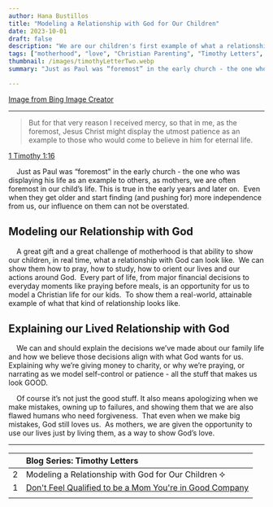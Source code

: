 ```yaml
---
author: Hana Bustillos
title: "Modeling a Relationship with God for Our Children"
date: 2023-10-01
draft: false
description: "We are our children's first example of what a relationship with God looks like."
tags: ["motherhood", "love", "Christian Parenting", "Timothy Letters", "admitting when we are wrong", "example for my kids"]
thumbnail: /images/timothyLetterTwo.webp
summary: "Just as Paul was “foremost” in the early church - the one who was displaying his life as an example to others, as mothers, we are often foremost in our child’s life."

---
```


[Image from Bing Image Creator][bing]

---

> But for that very reason I received mercy, so that in me, as the foremost, Jesus Christ might display the utmost patience as an example to those who would come to believe in him for eternal life.

[1 Timothy 1:16][1 Timothy 1:16]

&nbsp; &nbsp; Just as Paul was “foremost” in the early church - the one who was displaying his life as an example to others, as mothers, we are often foremost in our child’s life. This is true in the early years and later on.  Even when they get older and start finding (and pushing for) more independence from us, our influence on them can not be overstated.

## Modeling our Relationship with God

&nbsp; &nbsp; A great gift and a great challenge of motherhood is that ability to show our children, in real time, what a relationship with God can look like.  We can show them how to pray, how to study, how to orient our lives and our actions around God.  Every part of life, from major financial decisions to everyday moments like praying before meals, is an opportunity for us to model a Christian life for our kids.  To show them a real-world, attainable example of what that kind of relationship looks like.

## Explaining our Lived Relationship with God

&nbsp; &nbsp; We can and should explain the decisions we’ve made about our family life and how we believe those decisions align with what God wants for us. Explaining why we’re giving money to charity, or why we’re praying, or narrating as we model self-control or patience - all the stuff that makes us look GOOD.

&nbsp; &nbsp; Of course it’s not just the good stuff.  It also means apologizing when we make mistakes, owning up to failures, and showing them that we are also flawed humans who need forgiveness.  That even when we make big mistakes, God still loves us.  As mothers, we are given the opportunity to use our lives just by living them, as a way to show God’s love.

---

|    | Blog Series: Timothy Letters                                       |
|:-- |:------------------------------------------------------------------ |
| 2  | Modeling a Relationship with God for Our Children     &#11214;     |
| 1  | [Don\'t Feel Qualified to be a Mom You\'re in Good Company][timL1] |
|    |                                                                    |




[1 Timothy 1:16]: “https://www.biblegateway.com/passage/?search=1%20Timothy%201%3A16&version=NRSVA”
[bing]: "https://www.bing.com/images/create?FORM=GENILP"

[TIML1]: /blog/timothy-letters-one/
